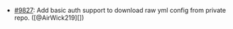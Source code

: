* [#9827](https://github.com/rubocop/rubocop/issues/9827): Add basic auth support to download raw yml config from private repo. ([@AirWick219][])
